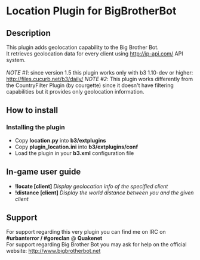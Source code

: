 Location Plugin for BigBrotherBot
===============================

## Description

This plugin adds geolocation capability to the Big Brother Bot.<br />
It retrieves geolocation data for every client using http://ip-api.com/ API system.<br /><br />
*NOTE #1*: since version 1.5 this plugin works only with b3 1.10-dev or higher: http://files.cucurb.net/b3/daily/
*NOTE #2*: This plugin works differently from the CountryFilter Plugin (by courgette) since it doesn't have filtering capabilities but it provides only geolocation information.<br />

## How to install

### Installing the plugin

* Copy **location.py** into **b3/extplugins**
* Copy **plugin_location.ini** into **b3/extplugins/conf**
* Load the plugin in your **b3.xml** configuration file

## In-game user guide

* **!locate [client]** *Display geolocation info of the specified client*
* **!distance [client]** *Display the world distance between you and the given client*

## Support

For support regarding this very plugin you can find me on IRC on **#urbanterror / #goreclan** @ **Quakenet**<br>
For support regarding Big Brother Bot you may ask for help on the official website: http://www.bigbrotherbot.net
